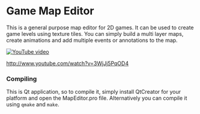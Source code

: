 # Game Map Editor
This is a general purpose map editor for 2D games. It can be used to create game levels using texture tiles. You can simply build a multi layer maps, create animations and add multiple events or annotations to the map. 

[![YouTube video](http://img.youtube.com/vi/3WjJj5PqOD4/0.jpg)](http://www.youtube.com/watch?v=3WjJj5PqOD4)

http://www.youtube.com/watch?v=3WjJj5PqOD4


### Compiling

This is Qt application, so to compile it, simply install QtCreator for your platform and open the MapEditor.pro file. Alternatively you can compile it using `qmake` and `make`.
